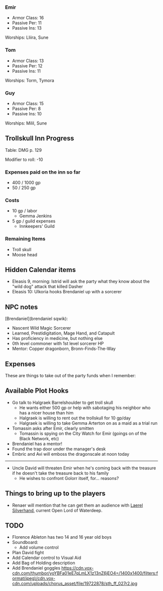 ### Emir

* Armor Class: 16
* Passive Per: 11
* Passive Ins: 13

Worships: Lliira, Sune

### Tom

* Armor Class: 13
* Passive Per: 12
* Passive Ins: 11

Worships: Torm, Tymora

### Guy
* Armor Class: 15
* Passive Per: 8
* Passive Ins: 10

Worships: Milil, Sune

## Trollskull Inn Progress

Table: DMG p. 129

Modifier to roll: -10

### Expenses paid on the inn so far

* 400 / 1000 gp
* 50 / 250 gp

### Costs

* 10 gp / labor
  * Gemma Jenkins
* 5 gp / guild expenses
  * Innkeepers' Guild

### Remaining Items

* Troll skull
* Moose head

## Hidden Calendar items

* Eleasis 9, morning: Istrid will ask the party what they know about the "wild dog" attack that killed Dasher
* Eleasis 10: Ulkoria hooks Brendaniel up with a sorcerer

## NPC notes

[Brendaniel](brendaniel sqwik):

 * Nascent Wild Magic Sorcerer
 * Learned, Prestidigitation, Mage Hand, and Catapult
 * Has proficiency in medicine, but nothing else
 * 0th level commoner with 1st level sorcerer HP
 * Mentor: Copper dragonborn, Bronn-Finds-The-Way

## Expenses

These are things to take out of the party funds when I remember:

## Available Plot Hooks

* Go talk to Halgraek Barrelshoulder to get troll skull
  * He wants either 500 gp or help with sabotaging his neighbor who has a nicer house than him
  * Halgraek is willing to rent out the trollskull for 10 gp/day
  * Halgraek is willing to take Gemma Arterton on as a maid as a trial run
* Tomassin asks after Emir, clearly smitten
  * Tomassin is spying on the City Watch for Emir (goings on of the Black Network, etc)
* Brendaniel has a mentor!
* Found the trap door under the manager's desk
* Embric and Avi will emboss the dragonscale at noon today

---

* Uncle David will threaten Emir when he's coming back with the treasure if he doesn't take the treasure back to his family
  * He wishes to confront Golorr itself, for... reasons?

## Things to bring up to the players

* Renaer will mention that he can get them an audience with [Laerel Silverhand](^laeral_silverhand.jpg), current Open Lord of Waterdeep.

## TODO

* Florence Ableton has two 14 and 16 year old boys
* Soundboard:
  * Add volume control
* Plan David fight
* Add Calendar control to Visual Aid
* Add Bag of Holding description
* Add Brendaniel goggles https://cdn.vox-cdn.com/thumbor/yoYBFa01eE7qLmLX1z13nZ6jEO4=/1400x1400/filters:format(jpeg)/cdn.vox-cdn.com/uploads/chorus_asset/file/19722878/sth_ff_027r2.jpg
